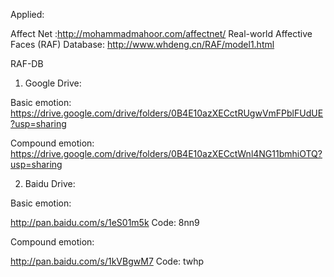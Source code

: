 Applied:

Affect Net :http://mohammadmahoor.com/affectnet/
Real-world Affective Faces (RAF) Database: http://www.whdeng.cn/RAF/model1.html

RAF-DB

1.    Google Drive:

Basic emotion: https://drive.google.com/drive/folders/0B4E10azXECctRUgwVmFPblFUdUE?usp=sharing

Compound emotion: https://drive.google.com/drive/folders/0B4E10azXECctWnl4NG11bmhiOTQ?usp=sharing

2.    Baidu Drive:

Basic emotion:

http://pan.baidu.com/s/1eS01m5k     Code: 8nn9

Compound emotion:

http://pan.baidu.com/s/1kVBgwM7   Code: twhp
